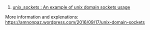1. [unix_sockets : An example of unix domain sockets usage](https://github.com/amnonpaz/unix_sockets.git)


More information and explenations: https://amnonpaz.wordpress.com/2016/09/17/unix-domain-sockets
